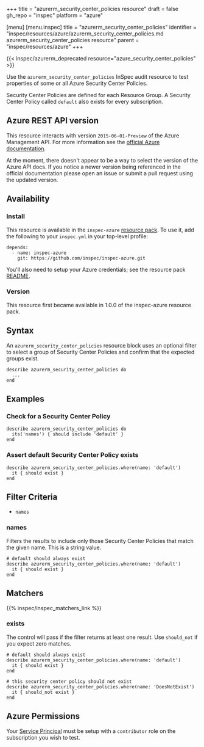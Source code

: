 +++
title = "azurerm_security_center_policies resource"
draft = false
gh_repo = "inspec"
platform = "azure"

[menu]
  [menu.inspec]
    title = "azurerm_security_center_policies"
    identifier = "inspec/resources/azure/azurerm_security_center_policies.md azurerm_security_center_policies resource"
    parent = "inspec/resources/azure"
+++

{{< inspec/azurerm_deprecated resource="azure_security_center_policies" >}}

Use the `azurerm_security_center_policies` InSpec audit resource to test
properties of some or all Azure Security Center Policies.

Security Center Policies are defined for each Resource Group. A Security Center Policy
called `default` also exists for every subscription.

## Azure REST API version

This resource interacts with version `2015-06-01-Preview` of the Azure
Management API. For more information see the [official Azure documentation](<https://docs.microsoft.com/en-us/previous-versions/azure/reference/mt704061(v%3dazure.100)>).

At the moment, there doesn't appear to be a way to select the version of the
Azure API docs. If you notice a newer version being referenced in the official
documentation please open an issue or submit a pull request using the updated
version.

## Availability

### Install

This resource is available in the `inspec-azure` [resource
pack](/inspec/glossary/#resource-pack). To use it, add the
following to your `inspec.yml` in your top-level profile:

    depends:
      - name: inspec-azure
        git: https://github.com/inspec/inspec-azure.git

You'll also need to setup your Azure credentials; see the resource pack
[README](https://github.com/inspec/inspec-azure#inspec-for-azure).

### Version

This resource first became available in 1.0.0 of the inspec-azure resource pack.

## Syntax

An `azurerm_security_center_policies` resource block uses an optional filter to
select a group of Security Center Policies and confirm that the expected groups
exist.

    describe azurerm_security_center_policies do
      ...
    end

## Examples

### Check for a Security Center Policy

    describe azurerm_security_center_policies do
      its('names') { should include 'default' }
    end

### Assert default Security Center Policy exists

    describe azurerm_security_center_policies.where(name: 'default')
      it { should exist }
    end

## Filter Criteria

- `names`

### names

Filters the results to include only those Security Center Policies that match the given
name. This is a string value.

    # default should always exist
    describe azurerm_security_center_policies.where(name: 'default')
      it { should exist }
    end

## Matchers

{{% inspec/inspec_matchers_link %}}

### exists

The control will pass if the filter returns at least one result. Use `should_not` if you
expect zero matches.

    # default should always exist
    describe azurerm_security_center_policies.where(name: 'default')
      it { should exist }
    end

    # this security center policy should not exist
    describe azurerm_security_center_policies.where(name: 'DoesNotExist')
      it { should_not exist }
    end

## Azure Permissions

Your [Service
Principal](https://docs.microsoft.com/en-us/azure/azure-resource-manager/resource-group-create-service-principal-portal)
must be setup with a `contributor` role on the subscription you wish to test.
